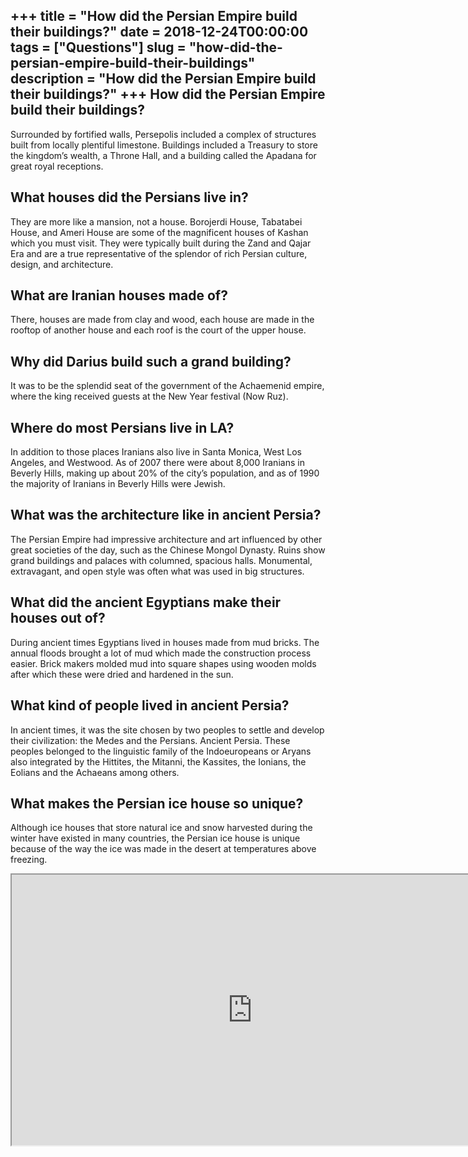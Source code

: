 +++
title = "How did the Persian Empire build their buildings?"
date = 2018-12-24T00:00:00
tags = ["Questions"]
slug = "how-did-the-persian-empire-build-their-buildings"
description = "How did the Persian Empire build their buildings?"
+++
How did the Persian Empire build their buildings?
-------------------------------------------------

Surrounded by fortified walls, Persepolis included a complex of structures built from locally plentiful limestone. Buildings included a Treasury to store the kingdom’s wealth, a Throne Hall, and a building called the Apadana for great royal receptions.

What houses did the Persians live in?
-------------------------------------

They are more like a mansion, not a house. Borojerdi House, Tabatabei House, and Ameri House are some of the magnificent houses of Kashan which you must visit. They were typically built during the Zand and Qajar Era and are a true representative of the splendor of rich Persian culture, design, and architecture.

What are Iranian houses made of?
--------------------------------

There, houses are made from clay and wood, each house are made in the rooftop of another house and each roof is the court of the upper house.

Why did Darius build such a grand building?
-------------------------------------------

It was to be the splendid seat of the government of the Achaemenid empire, where the king received guests at the New Year festival (Now Ruz).

Where do most Persians live in LA?
----------------------------------

In addition to those places Iranians also live in Santa Monica, West Los Angeles, and Westwood. As of 2007 there were about 8,000 Iranians in Beverly Hills, making up about 20% of the city’s population, and as of 1990 the majority of Iranians in Beverly Hills were Jewish.

What was the architecture like in ancient Persia?
-------------------------------------------------

The Persian Empire had impressive architecture and art influenced by other great societies of the day, such as the Chinese Mongol Dynasty. Ruins show grand buildings and palaces with columned, spacious halls. Monumental, extravagant, and open style was often what was used in big structures.

What did the ancient Egyptians make their houses out of?
--------------------------------------------------------

During ancient times Egyptians lived in houses made from mud bricks. The annual floods brought a lot of mud which made the construction process easier. Brick makers molded mud into square shapes using wooden molds after which these were dried and hardened in the sun.

What kind of people lived in ancient Persia?
--------------------------------------------

In ancient times, it was the site chosen by two peoples to settle and develop their civilization: the Medes and the Persians. Ancient Persia. These peoples belonged to the linguistic family of the Indoeuropeans or Aryans also integrated by the Hittites, the Mitanni, the Kassites, the Ionians, the Eolians and the Achaeans among others.

What makes the Persian ice house so unique?
-------------------------------------------

Although ice houses that store natural ice and snow harvested during the winter have existed in many countries, the Persian ice house is unique because of the way the ice was made in the desert at temperatures above freezing.

<iframe allow="accelerometer; autoplay; clipboard-write; encrypted-media; gyroscope; picture-in-picture" allowfullscreen="" class="__youtube_prefs__  epyt-is-override  no-lazyload" data-no-lazy="1" data-origheight="433" data-origwidth="770" data-skipgform_ajax_framebjll="" height="433" id="_ytid_68359" loading="lazy" src="https://www.youtube.com/embed/GcReek3z_38?enablejsapi=1&autoplay=0&cc_load_policy=0&cc_lang_pref=&iv_load_policy=1&loop=0&modestbranding=0&rel=1&fs=1&playsinline=0&autohide=2&theme=dark&color=red&controls=1&" title="YouTube player" width="770"></iframe>
